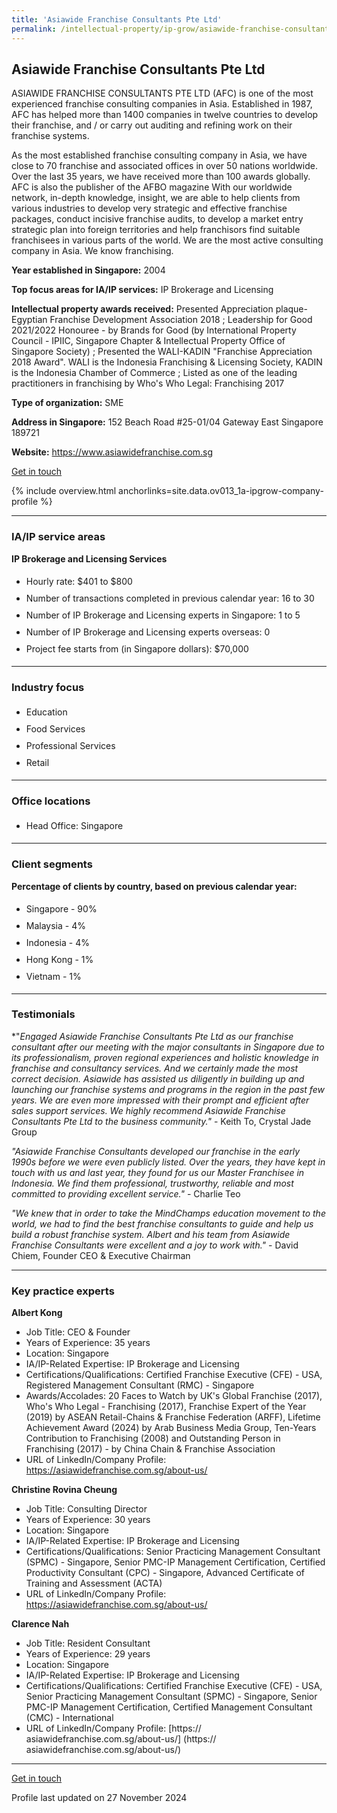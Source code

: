 ```yaml
---
title: 'Asiawide Franchise Consultants Pte Ltd'
permalink: /intellectual-property/ip-grow/asiawide-franchise-consultants-pte-ltd/
---
```


## Asiawide Franchise Consultants Pte Ltd

ASIAWIDE FRANCHISE CONSULTANTS PTE LTD (AFC) is one of the most experienced franchise consulting companies in Asia. Established in 1987, AFC has helped more than 1400 companies in twelve countries to develop their franchise, and / or carry out auditing and refining work on their franchise systems.

As the most established franchise consulting company in Asia, we have close to 70 franchise and associated offices in over 50 nations worldwide. Over the last 35 years, we have received more than 100 awards globally. AFC is also the publisher of the AFBO magazine
With our worldwide network, in-depth knowledge, insight, we are able to help clients from various industries to develop very strategic and effective franchise packages, conduct incisive franchise audits, to develop a market entry strategic plan into foreign territories and help franchisors find suitable franchisees in various parts of the world.
We are the most active consulting company in Asia. We know franchising.

<b>Year established in Singapore:</b> 2004

<b>Top focus areas for IA/IP services:</b> IP Brokerage and Licensing

<b>Intellectual property awards received:</b> Presented Appreciation plaque-Egyptian Franchise Development Association 2018 ;  Leadership for Good 2021/2022 Honouree - by Brands for Good (by International Property Council - IPIIC, Singapore Chapter & Intellectual Property Office of Singapore Society) ; Presented the WALI-KADIN "Franchise Appreciation 2018 Award". WALI is the Indonesia Franchising & Licensing Society, KADIN is the Indonesia Chamber of Commerce ; Listed as one of the leading practitioners in franchising by Who's Who Legal: Franchising 2017


<b>Type of organization:</b> SME

<b>Address in Singapore:</b> 152 Beach Road #25-01/04 Gateway East Singapore 189721

<b>Website:</b> <a href='https://www.asiawidefranchise.com.sg'>https://www.asiawidefranchise.com.sg</a>

<a class='btn' href='https://form.gov.sg/673aea547aec6671d6d63872' target='_blank' rel='noopener'>Get in touch</a>

{% include overview.html anchorlinks=site.data.ov013_1a-ipgrow-company-profile %}

---
<a name='ip-related-service-areas'></a>
### IA/IP service areas

**IP Brokerage and Licensing Services**

<ul>
<li style='line-height: 27px; margin: 0px 0px !important'>Hourly rate:  $401 to $800</li>
<li style='line-height: 27px; margin: 0px 0px !important'>Number of transactions completed in previous calendar year: 16 to 30</li>
<li style='line-height: 27px; margin: 0px 0px !important'>Number of IP Brokerage and Licensing experts in Singapore: 1 to 5</li>
<li style='line-height: 27px; margin: 0px 0px !important'>Number of IP Brokerage and Licensing experts overseas: 0</li>
<li style='line-height: 27px; margin: 0px 0px !important'>Project fee starts from (in Singapore dollars):  $70,000</li>
</ul>

---
<a name='industry-focus'></a>
### Industry focus

<ul><li style='line-height: 27px; margin: 0px 0px !important'> Education</li><li style='line-height: 27px; margin: 0px 0px !important'>Food Services</li><li style='line-height: 27px; margin: 0px 0px !important'>Professional Services</li><li style='line-height: 27px; margin: 0px 0px !important'>Retail</li></ul>

---
<a name='office-locations'></a>
### Office locations

<ul><li style='line-height: 27px; margin: 0px 0px !important'> Head Office: Singapore</li></ul>

---
<a name='client-segments'></a>
### Client segments

**Percentage of clients by country, based on previous calendar year:**

<ul><li style='line-height: 27px; margin: 0px 0px !important'> Singapore - 90%</li><li style='line-height: 27px; margin: 0px 0px !important'>Malaysia - 4%</li><li style='line-height: 27px; margin: 0px 0px !important'>Indonesia - 4%</li><li style='line-height: 27px; margin: 0px 0px !important'>Hong Kong - 1%</li><li style='line-height: 27px; margin: 0px 0px !important'>Vietnam - 1%</li></ul>

---
<a name='testimonials'></a>
### Testimonials

*"*Engaged Asiawide Franchise Consultants Pte Ltd as our franchise consultant after our meeting with the major consultants in Singapore due to its professionalism, proven regional experiences and holistic knowledge in franchise and consultancy services. And we certainly made the most correct decision. Asiawide has assisted us diligently in building up and launching our franchise systems and programs in the region in the past few years. We are even more impressed with their prompt and efficient after sales support services. We highly recommend Asiawide Franchise Consultants Pte Ltd to the business community."* - Keith To, Crystal Jade Group

*"Asiawide Franchise Consultants developed our franchise in the early 1990s before we were even publicly listed. Over the years, they have kept in touch with us and last year, they found for us our Master Franchisee in Indonesia. We find them professional, trustworthy, reliable and most committed to providing excellent service."* - Charlie Teo

*"We knew that in order to take the MindChamps education movement to the world, we had to find the best franchise consultants to guide and help us build a robust franchise system. Albert and his team from Asiawide Franchise Consultants were excellent and a joy to work with."* - David Chiem, Founder CEO & Executive Chairman




---
<a name='key-practice-experts'></a>
### Key practice experts

**Albert Kong**

- Job Title: CEO & Founder
- Years of Experience: 35 years
- Location: Singapore
- IA/IP-Related Expertise: IP Brokerage and Licensing
- Certifications/Qualifications: Certified Franchise Executive (CFE) - USA, Registered Management Consultant (RMC) - Singapore
- Awards/Accolades: 20 Faces to Watch by UK's Global Franchise (2017), Who's Who Legal - Franchising (2017), Franchise Expert of the Year (2019) by ASEAN Retail-Chains & Franchise Federation (ARFF), Lifetime Achievement Award (2024) by Arab Business Media Group, Ten-Years Contribution to Franchising (2008) and Outstanding Person in Franchising (2017) - by China Chain & Franchise Association
- URL of LinkedIn/Company Profile: <a href="https://asiawidefranchise.com.sg/about-us" target="_blank" rel="noopener">https://asiawidefranchise.com.sg/about-us/</a>

**Christine Rovina Cheung**

- Job Title: Consulting Director
- Years of Experience: 30 years
- Location: Singapore
- IA/IP-Related Expertise: IP Brokerage and Licensing
- Certifications/Qualifications: Senior Practicing Management Consultant (SPMC) - Singapore, Senior PMC-IP Management Certification, Certified Productivity Consultant (CPC) - Singapore, Advanced Certificate of Training and Assessment (ACTA)
- URL of LinkedIn/Company Profile: 
<a href="https://asiawidefranchise.com.sg/about-us/" target="_blank" rel="noopener">https://asiawidefranchise.com.sg/about-us/</a>  


**Clarence Nah**

- Job Title: Resident Consultant
- Years of Experience: 29 years
- Location: Singapore
- IA/IP-Related Expertise: IP Brokerage and Licensing
- Certifications/Qualifications: Certified Franchise Executive (CFE) - USA, Senior Practicing Management Consultant (SPMC) - Singapore, Senior PMC-IP Management Certification, Certified Management Consultant (CMC) - International
- URL of LinkedIn/Company Profile: [https:// asiawidefranchise.com.sg/about-us/] (https:// asiawidefranchise.com.sg/about-us/)  


---
<p>
<a class='btn' href='https://form.gov.sg/673aea547aec6671d6d63872' target='_blank' rel='noopener'>Get in touch</a>
</p>
Profile last updated on 27 November 2024
